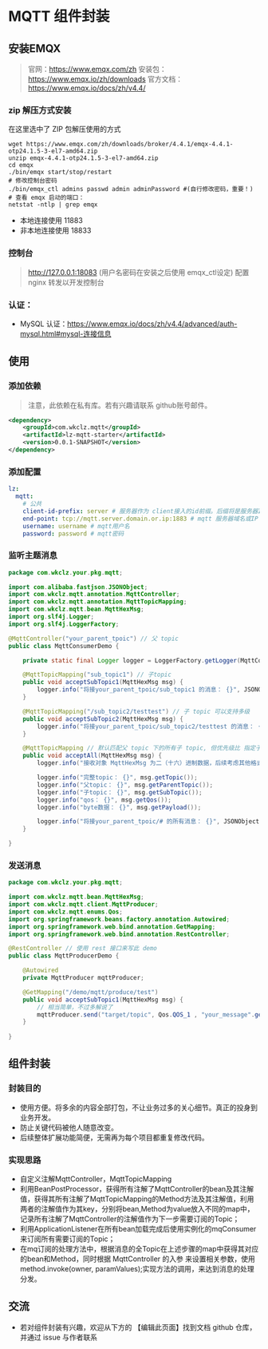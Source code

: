 # MQTT 组件封装

## 安装EMQX

> 官网：https://www.emqx.com/zh
> 安装包：https://www.emqx.io/zh/downloads
> 官方文档： https://www.emqx.io/docs/zh/v4.4/

### zip 解压方式安装
在这里选中了 ZIP 包解压使用的方式
```shell
wget https://www.emqx.com/zh/downloads/broker/4.4.1/emqx-4.4.1-otp24.1.5-3-el7-amd64.zip
unzip emqx-4.4.1-otp24.1.5-3-el7-amd64.zip
cd emqx
./bin/emqx start/stop/restart
# 修改控制台密码
./bin/emqx_ctl admins passwd admin adminPassword #(自行修改密码，重要！)
# 查看 emqx 启动的端口：
netstat -ntlp | grep emqx
```
- 本地连接使用 11883
- 非本地连接使用 18833

### 控制台
> http://127.0.0.1:18083 (用户名密码在安装之后使用 emqx_ctl设定) 
> 配置 nginx 转发以开发控制台

### 认证：
- MySQL 认证：https://www.emqx.io/docs/zh/v4.4/advanced/auth-mysql.html#mysql-连接信息


## 使用

### 添加依赖
> 注意，此依赖在私有库。若有兴趣请联系 github账号邮件。
```xml
<dependency>
    <groupId>com.wkclz.mqtt</groupId>
    <artifactId>lz-mqtt-starter</artifactId>
    <version>0.0.1-SNAPSHOT</version>
</dependency>
```

### 添加配置
```yaml
lz:
  mqtt:
    # 公共
    client-id-prefix: server # 服务器作为 client接入的id前缀。后缀将是服务器IP
    end-point: tcp://mqtt.server.domain.or.ip:1883 # mqtt 服务器域名或IP
    username: username # mqtt用户名
    password: password # mqtt密码
```

### 监听主题消息
```java
package com.wkclz.your.pkg.mqtt;

import com.alibaba.fastjson.JSONObject;
import com.wkclz.mqtt.annotation.MqttController;
import com.wkclz.mqtt.annotation.MqttTopicMapping;
import com.wkclz.mqtt.bean.MqttHexMsg;
import org.slf4j.Logger;
import org.slf4j.LoggerFactory;

@MqttController("your_parent_tpoic") // 父 topic
public class MqttConsumerDemo {

    private static final Logger logger = LoggerFactory.getLogger(MqttConsumerDemo.class);

    @MqttTopicMapping("sub_topic1") // 子topic
    public void acceptSubTopic1(MqttHexMsg msg) {
        logger.info("将接your_parent_tpoic/sub_topic1 的消息： {}", JSONObject.toJSONString(msg));
    }

    @MqttTopicMapping("/sub_topic2/testtest") // 子 topic 可以支持多级
    public void acceptSubTopic2(MqttHexMsg msg) {
        logger.info("将接your_parent_tpoic/sub_topic2/testtest 的消息： {}", JSONObject.toJSONString(msg));
    }

    @MqttTopicMapping // 默认匹配父 topic 下的所有子 topic, 但优先级比 指定子 topic 场景低。
    public void acceptAll(MqttHexMsg msg) {
        logger.info("接收对象 MqttHexMsg 为二（十六）进制数据，后续考虑其他格式的数据： {}", JSONObject.toJSONString(msg));

        logger.info("完整topic： {}", msg.getTopic());
        logger.info("父topic： {}", msg.getParentTopic());
        logger.info("子topic： {}", msg.getSubTopic());
        logger.info("qos： {}", msg.getQos());
        logger.info("byte数据： {}", msg.getPayload());

        logger.info("将接your_parent_tpoic/# 的所有消息： {}", JSONObject.toJSONString(msg));
    }

}
```

### 发送消息
```java
package com.wkclz.your.pkg.mqtt;

import com.wkclz.mqtt.bean.MqttHexMsg;
import com.wkclz.mqtt.client.MqttProducer;
import com.wkclz.mqtt.enums.Qos;
import org.springframework.beans.factory.annotation.Autowired;
import org.springframework.web.bind.annotation.GetMapping;
import org.springframework.web.bind.annotation.RestController;

@RestController // 使用 rest 接口来写此 demo
public class MqttProducerDemo {

    @Autowired
    private MqttProducer mqttProducer;

    @GetMapping("/demo/mqtt/produce/test")
    public void acceptSubTopic1(MqttHexMsg msg) {
        // 相当简单，不过多解说了
        mqttProducer.send("target/topic", Qos.QOS_1 , "your_message".getBytes());
    }
    
}
```

## 组件封装

### 封装目的
- 使用方便。将多余的内容全部打包，不让业务过多的关心细节。真正的投身到业务开发。
- 防止关键代码被他人随意改变。
- 后续整体扩展功能简便，无需再为每个项目都重复修改代码。

### 实现思路

- 自定义注解MqttController，MqttTopicMapping
- 利用BeanPostProcessor，获得所有注解了MqttController的bean及其注解值，获得其所有注解了MqttTopicMapping的Method方法及其注解值，利用两者的注解值作为其key，分别将bean,Method为value放入不同的map中，记录所有注解了MqttController的注解值作为下一步需要订阅的Topic；
- 利用ApplicationListener在所有bean加载完成后使用实例化的mqConsumer来订阅所有需要订阅的Topic；
- 在mq订阅的处理方法中，根据消息的全Topic在上述步骤的map中获得其对应的bean和Method，同时根据 MqttController 的入参 来设置相关参数，使用method.invoke(owner, paramValues);实现方法的调用，来达到消息的处理分发。

## 交流

- 若对组件封装有兴趣，欢迎从下方的 【编辑此页面】找到文档 github 仓库，并通过 issue 与作者联系